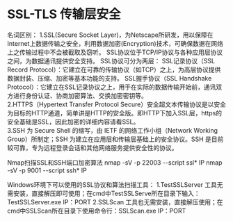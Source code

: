 # SSL-TLS 传输层安全

名词区别：
1.SSL(Secure Socket Layer)，为Netscape所研发，用以保障在Internet上数据传输之安全，利用数据加密(Encryption)技术，可确保数据在网络上之传输过程中不会被截取及窃听。
SSL协议位于TCP/IP协议与各种应用层协议之间，为数据通讯提供安全支持。
SSL协议可分为两层： 
	SSL记录协议（SSL Record Protocol）：它建立在可靠的传输协议（如TCP）之上，为高层协议提供数据封装、压缩、加密等基本功能的支持。
	SSL握手协议（SSL Handshake Protocol）：它建立在SSL记录协议之上，用于在实际的数据传输开始前，通讯双方进行身份认证、协商加密算法、交换加密密钥等。		
2.HTTPS（Hypertext Transfer Protocol Secure）安全超文本传输协议是以安全为目标的HTTP通道，简单讲是HTTP的安全版。即HTTP下加入SSL层，https的安全基础是SSL，因此加密的详细内容请看SSL。								
3.SSH 为 Secure Shell 的缩写，由 IETF 的网络工作小组（Network Working Group）所制定；SSH 为建立在应用层和传输层基础上的安全协议。SSH 是目前较可靠，专为远程登录会话和其他网络服务提供安全性的协议。



Nmap扫描SSL和SSH端口加密算法
nmap -sV -p 22003 --script ssl* IP
nmap -sV -p 9001 --script ssh* IP

Windows环境下可以使用的SSL协议和算法扫描工具：
1.TestSSLServer
  工具无需安装，直接解压即可使用；在cmd中TestSSLServe所在目录下输入：TestSSLServer.exe IP：PORT
2.SSLScan
  工具也无需安装，直接解压使用；在cmd中SSLScan所在目录下使用命令行：SSLScan.exe IP：PORT




  
